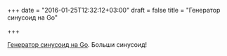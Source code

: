 +++
date = "2016-01-25T12:32:12+03:00"
draft = false
title = "Генератор синусоид на Go"

+++

<p><a href="http://brendaningram.com/article/sine-wave-generator-in-golang/">Генератор синусоид на Go</a>. Больши синусоид!</p>

